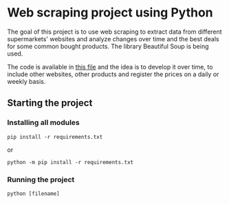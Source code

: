 # Web scraping project using Python

The goal of this project is to use web scraping to extract data from different supermarkets' websites and analyze changes over time and the best deals for some common bought products. The library Beautiful Soup is being used. 

The code is available in [this file](https://github.com/clayamakita/webscraping_project_01/blob/main/webscraping_01.py) and the idea is to develop it over time, to include other websites, other products and register the prices on a daily or weekly basis.

## Starting the project

### Installing all modules
```
pip install -r requirements.txt
```
or
```
python -m pip install -r requirements.txt
```

### Running the project

```
python [filename]
```
